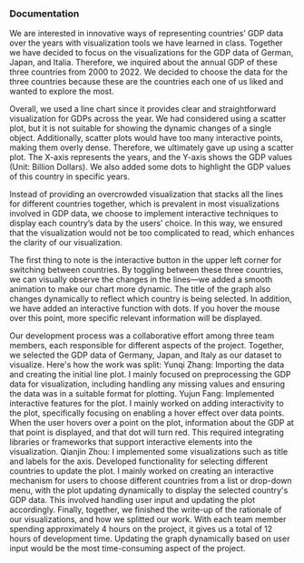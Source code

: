 ### Documentation

We are interested in innovative ways of representing countries’ GDP data over the years with visualization tools we have learned in class. Together we have decided to focus on the visualizations for the GDP data of German, Japan, and Italia. Therefore, we inquired about the annual GDP of these three countries from 2000 to 2022. We decided to choose the data for the three countries because these are the countries each one of us liked and wanted to explore the most.

Overall, we used a line chart since it provides clear and straightforward visualization for GDPs across the year. We had considered using a scatter plot, but it is not suitable for showing the dynamic changes of a single object. Additionally, scatter plots would have too many interactive points, making them overly dense. Therefore, we ultimately gave up using a scatter plot. The X-axis represents the years, and the Y-axis shows the GDP values (Unit: Billion Dollars). We also added some dots to highlight the GDP values of this country in specific years. 

Instead of providing an overcrowded visualization that stacks all the lines for different countries together, which is prevalent in most visualizations involved in GDP data, we choose to implement interactive techniques to display each country’s data by the users’ choice. In this way, we ensured that the visualization would not be too complicated to read, which enhances the clarity of our visualization.

The first thing to note is the interactive button in the upper left corner for switching between countries. By toggling between these three countries, we can visually observe the changes in the lines—we added a smooth animation to make our chart more dynamic. The title of the graph also changes dynamically to reflect which country is being selected. In addition, we have added an interactive function with dots. If you hover the mouse over this point, more specific relevant information will be displayed.

Our development process was a collaborative effort among three team members, each responsible for different aspects of the project. Together,  we selected the GDP data of Germany, Japan, and Italy as our dataset to visualize. Here's how the work was split:
Yunqi Zhang: Importing the data and creating the initial line plot. I mainly focused on preprocessing the GDP data for visualization, including handling any missing values and ensuring the data was in a suitable format for plotting. 
Yujun Fang: Implemented interactive features for the plot. I mainly worked on adding interactivity to the plot, specifically focusing on enabling a hover effect over data points. When the user hovers over a point on the plot, information about the GDP at that point is displayed, and that dot will turn red. This required integrating libraries or frameworks that support interactive elements into the visualization.
Qianjin Zhou: I implemented some visualizations such as title and labels for the axis. Developed functionality for selecting different countries to update the plot. I mainly worked on creating an interactive mechanism for users to choose different countries from a list or drop-down menu, with the plot updating dynamically to display the selected country's GDP data. This involved handling user input and updating the plot accordingly.
Finally, together, we finished the write-up of the rationale of our visualizations, and how we splitted our work. With each team member spending approximately 4 hours on the project, it gives us a total of 12 hours of development time. Updating the graph dynamically based on user input would be the most time-consuming aspect of the project. 
